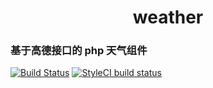 <h1 align="center">weather</h1>


### 基于高德接口的 php 天气组件

[![Build Status](https://travis-ci.org/wtySk/weather.svg?branch=master)](https://travis-ci.org/wtySk/weather)
[![StyleCI build status](https://github.styleci.io/repos/155523916/shield)](https://github.styleci.io/repos/155523916)